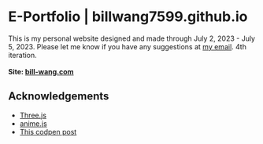 # E-Portfolio | billwang7599.github.io

This is my personal website designed and made through July 2, 2023 - July 5, 2023. Please let me know if you have any suggestions at [my email](mailto:billwang7599@gmail.com). 4th iteration. \
\
**Site: [bill-wang.com](https://bill-wang.com)**

## Acknowledgements

 - [Three.js](https://threejs.org)
 - [anime.js](https://animejs.com)
 - [This codpen post](https://codepen.io/hermesgrau/pen/xxxqdPy)

